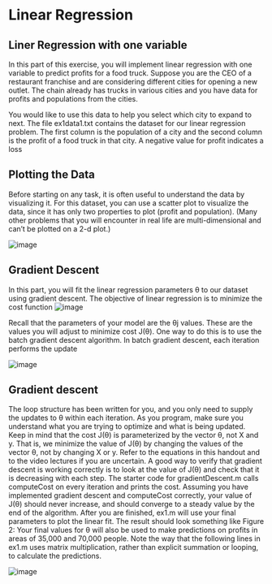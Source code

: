 # Linear Regression

## Liner Regression with one variable
In this part of this exercise, you will implement linear regression with one
variable to predict profits for a food truck. Suppose you are the CEO of a
restaurant franchise and are considering different cities for opening a new
outlet. The chain already has trucks in various cities and you have data for
profits and populations from the cities.

You would like to use this data to help you select which city to expand
to next.
The file ex1data1.txt contains the dataset for our linear regression problem. The first column is the population of a city and the second column is
the profit of a food truck in that city. A negative value for profit indicates a
loss

## Plotting the Data

Before starting on any task, it is often useful to understand the data by
visualizing it. For this dataset, you can use a scatter plot to visualize the
data, since it has only two properties to plot (profit and population). (Many
other problems that you will encounter in real life are multi-dimensional and
can’t be plotted on a 2-d plot.)

![image](https://user-images.githubusercontent.com/30857998/36558395-e69d2f34-1802-11e8-86c9-fc895121e351.png)

## Gradient Descent

In this part, you will fit the linear regression parameters θ to our dataset
using gradient descent.
The objective of linear regression is to minimize the cost function
![image](https://user-images.githubusercontent.com/30857998/36558551-43148bfe-1803-11e8-955d-14f4eac5fd51.png)

Recall that the parameters of your model are the θj values. These are
the values you will adjust to minimize cost J(θ). One way to do this is to
use the batch gradient descent algorithm. In batch gradient descent, each
iteration performs the update

![image](https://user-images.githubusercontent.com/30857998/36558620-81c1f49a-1803-11e8-9887-4b74376643ff.png)

## Gradient descent
The loop structure has been written for you, and you only need to supply
the updates to θ within each iteration.
As you program, make sure you understand what you are trying to optimize and what is being updated. Keep in mind that the cost J(θ) is parameterized by the vector θ, not X and y. That is, we minimize the value of J(θ)
by changing the values of the vector θ, not by changing X or y. Refer to the
equations in this handout and to the video lectures if you are uncertain.
A good way to verify that gradient descent is working correctly is to look
at the value of J(θ) and check that it is decreasing with each step. The
starter code for gradientDescent.m calls computeCost on every iteration
and prints the cost. Assuming you have implemented gradient descent and
computeCost correctly, your value of J(θ) should never increase, and should
converge to a steady value by the end of the algorithm.
After you are finished, ex1.m will use your final parameters to plot the
linear fit. The result should look something like Figure 2:
Your final values for θ will also be used to make predictions on profits in
areas of 35,000 and 70,000 people. Note the way that the following lines in
ex1.m uses matrix multiplication, rather than explicit summation or looping, to calculate the predictions.

![image](https://user-images.githubusercontent.com/30857998/36558879-64c425e2-1804-11e8-959d-f4b8ba8a5835.png)

